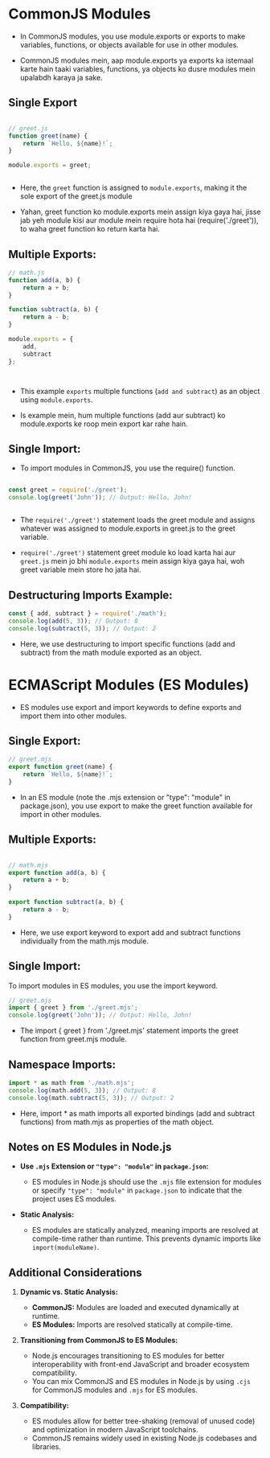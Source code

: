 



#  CommonJS Modules

- In CommonJS modules, you use module.exports or exports to make variables, functions, or objects available for use in other modules.

- CommonJS modules mein, aap module.exports ya exports ka istemaal karte hain taaki variables, functions, ya objects ko dusre modules mein upalabdh karaya ja sake.



## Single Export


````javascript

// greet.js
function greet(name) {
    return `Hello, ${name}!`;
}

module.exports = greet;



````


- Here, the `greet` function is assigned to `module.exports`, making it the sole export of the greet.js module

- Yahan, greet function ko module.exports mein assign kiya gaya hai, jisse jab yeh module kisi aur module mein require hota hai (require('./greet')), to waha greet function ko return karta hai.

## Multiple Exports:


````javascript
// math.js
function add(a, b) {
    return a + b;
}

function subtract(a, b) {
    return a - b;
}

module.exports = {
    add,
    subtract
};




``````

- This example `exports` multiple functions (`add and subtract`) as an object using `module.exports`.


- Is example mein, hum multiple functions (add aur subtract) ko module.exports ke roop mein export kar rahe hain.



## Single Import:

- To import modules in CommonJS, you use the require() function.

````javascript

const greet = require('./greet');
console.log(greet('John')); // Output: Hello, John!



````

- The `require('./greet')` statement loads the greet module and assigns whatever was assigned to module.exports in greet.js to the greet variable.

- `require('./greet')` statement greet module ko load karta hai aur `greet.js` mein jo bhi `module.exports` mein assign kiya gaya hai, woh greet variable mein store ho jata hai.


## Destructuring Imports Example:


````javascript
const { add, subtract } = require('./math');
console.log(add(5, 3)); // Output: 8
console.log(subtract(5, 3)); // Output: 2


````


- Here, we use destructuring to import specific functions (add and subtract) from the math module exported as an object.



# ECMAScript Modules (ES Modules)

- ES modules use export and import keywords to define exports and import them into other modules.


## Single Export:


```javascript
// greet.mjs
export function greet(name) {
    return `Hello, ${name}!`;
}

```

- In an ES module (note the .mjs extension or "type": "module" in package.json), you use export to make the greet function available for import in other modules.

## Multiple Exports:

````javascript

// math.mjs
export function add(a, b) {
    return a + b;
}

export function subtract(a, b) {
    return a - b;
}


````

- Here, we use export keyword to export add and subtract functions individually from the math.mjs module.




## Single Import:
To import modules in ES modules, you use the import keyword.

````javascript
// greet.mjs
import { greet } from './greet.mjs';
console.log(greet('John')); // Output: Hello, John!


````




- The import { greet } from './greet.mjs' statement imports the greet function from greet.mjs module.

## Namespace Imports:

```javascript
import * as math from './math.mjs';
console.log(math.add(5, 3)); // Output: 8
console.log(math.subtract(5, 3)); // Output: 2

```



- Here, import * as math imports all exported bindings (add and subtract functions) from math.mjs as properties of the math object.






## Notes on ES Modules in Node.js

- **Use `.mjs` Extension or `"type": "module"` in `package.json`:**
  - ES modules in Node.js should use the `.mjs` file extension for modules or specify `"type": "module"` in `package.json` to indicate that the project uses ES modules.

- **Static Analysis:**
  - ES modules are statically analyzed, meaning imports are resolved at compile-time rather than runtime. This prevents dynamic imports like `import(moduleName)`.

## Additional Considerations

1. **Dynamic vs. Static Analysis:**
   - **CommonJS:** Modules are loaded and executed dynamically at runtime.
   - **ES Modules:** Imports are resolved statically at compile-time.

2. **Transitioning from CommonJS to ES Modules:**
   - Node.js encourages transitioning to ES modules for better interoperability with front-end JavaScript and broader ecosystem compatibility.
   - You can mix CommonJS and ES modules in Node.js by using `.cjs` for CommonJS modules and `.mjs` for ES modules.

3. **Compatibility:**
   - ES modules allow for better tree-shaking (removal of unused code) and optimization in modern JavaScript toolchains.
   - CommonJS remains widely used in existing Node.js codebases and libraries.
